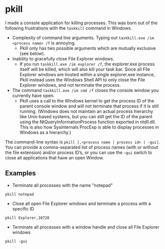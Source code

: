 # pkill
I made a console application for killing processes. This was born out of the following frustrations with the `taskkill` command in Windows.

*	Complexity of command line arguments. Typing out `taskkill.exe /im <process name> /f` is annoying.
    * Pkill only has two possible arguments which are mutually exclusive (see below).
*	Inability to gracefully close File Explorer windows.
    * If you run `taskkill.exe /im explorer /f`, the explorer.exe process itself will be killed, which will also kill your task bar. Since all File Explorer windows are hosted within a single explorer.exe instance, Pkill instead uses the Windows Shell API to only close the File Explorer windows, and not terminate the process.
* The command `taskkill.exe /im cmd /f` closes the console window you currently have open.
    * Pkill uses a call to the Windows kernel to get the process ID of the parent console window and will not terminate that process if it is still running. (Windows does not maintain an actual process hierarchy like Unix-based systems, but you can still get the ID of the parent using the NtQueryInformationProcess function exported in ntdll.dll. This is also how Sysinternals ProcExp is able to display processes in Windows as a hierarchy.)

The command-line syntax is `pkill [,<process name | process id> | -gui]`. 
You can provide a comma-separated list of process names (with or without the file extension) and/or process ID’s, or you can use the `–gui` switch to close all applications that have an open Window. 

## Examples

* Terminate all processes with the name "notepad"
```
pkill notepad
```

* Close all open File Explorer windows and terminate a process with a specific ID
```
pkill Explorer,10728
```

* Terminate all processes with a window handle and close all File Explorer windows
```
pkill -gui
```
